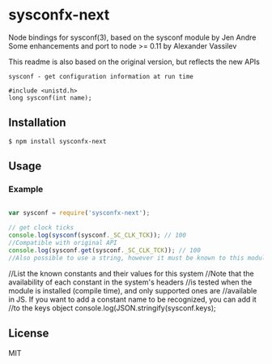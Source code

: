 # sysconfx-next

Node bindings for sysconf(3), based on the sysconf module by Jen Andre
Some enhancements and port to node >= 0.11 by Alexander Vassilev

This readme is also based on the original version, but reflects the new APIs
```
sysconf - get configuration information at run time

#include <unistd.h>
long sysconf(int name);
```

## Installation

```
$ npm install sysconfx-next 
 ```

## Usage

### Example

```js

var sysconf = require('sysconfx-next');

// get clock ticks
console.log(sysconf(sysconf._SC_CLK_TCK)); // 100
//Compatible with original API
console.log(sysconf.get(sysconf._SC_CLK_TCK)); // 100
//Also possible to use a string, however it must be known to this module (must be a property of sysconf)
```
//List the known constants and their values for this system
//Note that the availability of each constant in the system's headers
//is tested when the module is installed (compile time), and only supported ones are
//available in JS. If you want to add a constant name to be recognized, you can add it
//to the keys object
console.log(JSON.stringify(sysconf.keys);

## License

MIT

